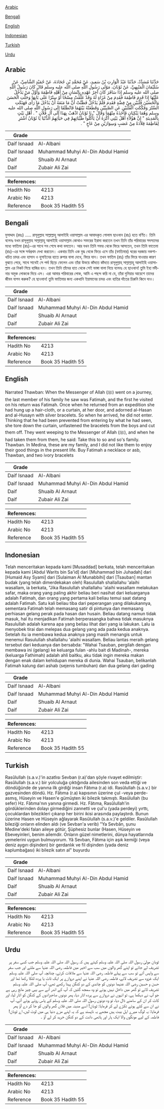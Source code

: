 [Arabic](#arabic)

[Bengali](#bengali)

[English](#english)

[Indonesian](#indonesian)

[Turkish](#turkish)

[Urdu](#urdu)

## Arabic


<div dir="rtl" lang="ar" style={{fontSize:'larger',backgroundColor:'#f8f9fa',padding:20}}>
حَدَّثَنَا مُسَدَّدٌ، حَدَّثَنَا عَبْدُ الْوَارِثِ بْنُ سَعِيدٍ، عَنْ مُحَمَّدِ بْنِ جُحَادَةَ، عَنْ حُمَيْدٍ الشَّامِيِّ، عَنْ سُلَيْمَانَ الْمَنْبِهِيِّ، عَنْ ثَوْبَانَ، مَوْلَى رَسُولِ اللَّهِ صلى الله عليه وسلم قَالَ كَانَ رَسُولُ اللَّهِ صلى الله عليه وسلم إِذَا سَافَرَ كَانَ آخِرُ عَهْدِهِ بِإِنْسَانٍ مِنْ أَهْلِهِ فَاطِمَةَ وَأَوَّلُ مَنْ يَدْخُلُ عَلَيْهَا إِذَا قَدِمَ فَاطِمَةَ فَقَدِمَ مِنْ غَزَاةٍ لَهُ وَقَدْ عَلَّقَتْ مِسْحًا أَوْ سِتْرًا عَلَى بَابِهَا وَحَلَّتِ الْحَسَنَ وَالْحُسَيْنَ قُلْبَيْنِ مِنْ فِضَّةٍ فَقَدِمَ فَلَمْ يَدْخُلْ فَظَنَّتْ أَنَّ مَا مَنَعَهُ أَنْ يَدْخُلَ مَا رَأَى فَهَتَكَتِ السِّتْرَ وَفَكَّكَتِ الْقُلْبَيْنِ عَنِ الصَّبِيَّيْنِ وَقَطَعَتْهُ بَيْنَهُمَا فَانْطَلَقَا إِلَى رَسُولِ اللَّهِ صلى الله عليه وسلم وَهُمَا يَبْكِيَانِ فَأَخَذَهُ مِنْهُمَا وَقَالَ ‏"‏ يَا ثَوْبَانُ اذْهَبْ بِهَذَا إِلَى آلِ فُلاَنٍ ‏"‏ ‏.‏ أَهْلِ بَيْتٍ بِالْمَدِينَةِ ‏"‏ إِنَّ هَؤُلاَءِ أَهْلُ بَيْتِي أَكْرَهُ أَنْ يَأْكُلُوا طَيِّبَاتِهِمْ فِي حَيَاتِهِمُ الدُّنْيَا يَا ثَوْبَانُ اشْتَرِ لِفَاطِمَةَ قِلاَدَةً مِنْ عَصَبٍ وَسِوَارَيْنِ مِنْ عَاجٍ ‏"‏ ‏.‏
</div>
<div style={{backgroundColor:'#f8f9fa',padding:20, marginBottom: 10}}><table> <thead> <tr> <th>Grade</th> <th></th> </tr> </thead> <tbody> <tr><td>Daif Isnaad</td><td>Al-Albani</td></tr><tr><td>Daif Isnaad</td><td>Muhammad Muhyi Al-Din Abdul Hamid</td></tr><tr><td>Daif</td><td>Shuaib Al Arnaut</td></tr><tr><td>Daif</td><td>Zubair Ali Zai</td></tr></tbody></table><table> <thead> <tr> <th>References:</th> <th></th> </tr> </thead> <tbody><tr><td>Hadith No</td><td>4213</td></tr><tr><td>Arabic No</td><td>4213</td></tr><tr><td>Reference</td><td>Book 35 Hadith 55</td></tr></tbody></table></div>

## Bengali


<div dir="ltr" lang="bn" style={{fontSize:'larger',backgroundColor:'#f8f9fa',padding:20}}>
মুসাদ্দাদ (রহঃ) ..... রাসূলুল্লাহ সাল্লাল্লাহু আলাইহি ওয়াসাল্লাম এর আযাদকৃত গোলাম ছাওবান (রাঃ) হতে বর্ণিত। তিনি বলেনঃ যখন রাসূলুল্লাহ সাল্লাল্লাহু আলাইহি ওয়াসাল্লাম কোথাও সফরের ইরাদা করতেন তখন তিনি তাঁর পরিবারের সদস্যদের মধ্যে ফাতিমা (রাঃ)-এর সাথে সব শেষে কথা বলতেন। আর যখন তিনি সফর থেকে ফিরে আসতেন, তখন তিনি ফাতেমা (রাঃ)-এর সঙ্গে সর্বপ্রথম দেখা করতেন। একবার তিনি এক যুদ্ধ থেকে ফিরে এসে তাঁর (ফাতিমার) ঘরের দরজায় নকশা-খচিত চাদর এবং হাসান ও হুসাইনের হাতে রুপার বালা দেখে, ফিরে যান। তখন ফাতিম (রাঃ) তাঁর ফিরে যাওয়ার কারণ বুঝতে পেরে, সাথে সাথেই সে পর্দা ছিড়ে ফেলেন এবং তাঁরা উভয়ে কাঁদতে কাঁদতে রাসূলুল্লাহ্ সাল্লাল্লাহু আলাইহি ওয়াসাল্লাম এর নিকট গিয়ে হাজির হন। তখন তিনি তাঁদের হাত থেকে সেই ভাঙ্গা বালা নিয়ে বলেনঃ হে ছাওবান! তুমি ইহা মদীনার অমুক লোককে দিয়ে এস। এরা আমার পরিবারের লোক, আমি এ পছন্দ করি না যে, তাঁরা দুনিয়ার আয়েশে তাদের জীবন যাপন করুক? হে ছাওবান! তুমি ফাতিমার জন্য একখানি ইয়ামানের চাদর এবং হাতির দাঁতের চিরুনি কিনে দাও।
</div>
<div style={{backgroundColor:'#f8f9fa',padding:20, marginBottom: 10}}><table> <thead> <tr> <th>Grade</th> <th></th> </tr> </thead> <tbody> <tr><td>Daif Isnaad</td><td>Al-Albani</td></tr><tr><td>Daif Isnaad</td><td>Muhammad Muhyi Al-Din Abdul Hamid</td></tr><tr><td>Daif</td><td>Shuaib Al Arnaut</td></tr><tr><td>Daif</td><td>Zubair Ali Zai</td></tr></tbody></table><table> <thead> <tr> <th>References:</th> <th></th> </tr> </thead> <tbody><tr><td>Hadith No</td><td>4213</td></tr><tr><td>Arabic No</td><td>4213</td></tr><tr><td>Reference</td><td>Book 35 Hadith 55</td></tr></tbody></table></div>

## English


<div dir="ltr" lang="en" style={{fontSize:'larger',backgroundColor:'#f8f9fa',padding:20}}>
Narrated Thawban: When the Messenger of Allah (ﷺ) went on a journey, the last member of his family he saw was Fatimah, and the first he visited on his return was Fatimah. Once when he returned from an expedition she had hung up a hair-cloth, or a curtain, at her door, and adorned al-Hasan and al-Husayn with silver bracelets. So when he arrived, he did not enter. Thinking that he had been prevented from entering by what he had seen, she tore down the curtain, unfastened the bracelets from the boys and cut them off. They went weeping to the Messenger of Allah (ﷺ), and when he had taken them from them, he said: Take this to so and so's family. Thawban. In Medina, these are my family, and I did not like them to enjoy their good things in the present life. Buy Fatimah a necklace or asb, Thawban, and two ivory bracelets
</div>
<div style={{backgroundColor:'#f8f9fa',padding:20, marginBottom: 10}}><table> <thead> <tr> <th>Grade</th> <th></th> </tr> </thead> <tbody> <tr><td>Daif Isnaad</td><td>Al-Albani</td></tr><tr><td>Daif Isnaad</td><td>Muhammad Muhyi Al-Din Abdul Hamid</td></tr><tr><td>Daif</td><td>Shuaib Al Arnaut</td></tr><tr><td>Daif</td><td>Zubair Ali Zai</td></tr></tbody></table><table> <thead> <tr> <th>References:</th> <th></th> </tr> </thead> <tbody><tr><td>Hadith No</td><td>4213</td></tr><tr><td>Arabic No</td><td>4213</td></tr><tr><td>Reference</td><td>Book 35 Hadith 55</td></tr></tbody></table></div>

## Indonesian


<div dir="ltr" lang="id" style={{fontSize:'larger',backgroundColor:'#f8f9fa',padding:20}}>
Telah menceritakan kepada kami [Musaddad] berkata, telah menceritakan kepada kami [Abdul Warits bin Sa'id] dari [Muhammad bin Juhadah] dari [Humaid Asy Syami] dari [Sulaiman Al Munabbihi] dari [Tsauban] mantan budak (yang telah dimerdekakan oleh) Rasulullah shallallahu 'alaihi wasallam, ia berkata, "Jika Rasulullah shallallahu 'alaihi wasallam melakukan safar, maka orang yang paling akhir beliau beri nasihat dari keluarganya adalah Fatimah, dan orang yang pertama kali beliau temui saat datang adalah Fatimah. Satu kali beliau tiba dari peperangan yang dilakukannya, sementara Fatimah telah memasang satir di pintunya dan memasang perhiasan gelang perak pada hasan dan husain. Beliau datang namun tidak masuk, hal itu menjadikan Fatimah berperasangka bahwa tidak masuknya Rasulullah adalah karena apa yang beliau lihat dari yang ia lakukan. Lalu ia menyobek tirai dan melepas dua gelang yang ada pada kedua anaknya. Setelah itu ia membawa kedua anaknya yang masih menangis untuk menemui Rasulullah shallallahu 'alaihi wasallam. Beliau lantas meraih gelang tersebut dari keduanya dan bersabda: "Wahai Tsauban, pergilah dengan membawa ini (gelang) ke keluarga fulan -ahlu bait di Madinah-, mereka (keluarga Fathimah) adalah ahli baitku, aku tidak ingin mereka makan dengan enak dalam kehidupan mereka di dunia. Wahai Tsauban, belikanlah Fatimah kalung dari ashab (sejenis tumbuhan) dan dua gelang dari gading
</div>
<div style={{backgroundColor:'#f8f9fa',padding:20, marginBottom: 10}}><table> <thead> <tr> <th>Grade</th> <th></th> </tr> </thead> <tbody> <tr><td>Daif Isnaad</td><td>Al-Albani</td></tr><tr><td>Daif Isnaad</td><td>Muhammad Muhyi Al-Din Abdul Hamid</td></tr><tr><td>Daif</td><td>Shuaib Al Arnaut</td></tr><tr><td>Daif</td><td>Zubair Ali Zai</td></tr></tbody></table><table> <thead> <tr> <th>References:</th> <th></th> </tr> </thead> <tbody><tr><td>Hadith No</td><td>4213</td></tr><tr><td>Arabic No</td><td>4213</td></tr><tr><td>Reference</td><td>Book 35 Hadith 55</td></tr></tbody></table></div>

## Turkish


<div dir="ltr" lang="tr" style={{fontSize:'larger',backgroundColor:'#f8f9fa',padding:20}}>
Rasûlullah (s.a.v.)'in azatlısı Sevban (r.a)'dan şöyle rivayet edilmiştir: Rasûlullah (s.a.v.) bir yolculuğa çıktığında ailesinden son veda ettiği ve döndüğünde de yanına ilk girdiği insan Fâtıma (r.a) idi. Rasûlullah (s.a.v.) bir gazvesinden döndü. Hz. Fâtıma (r.a) kapısının üzerine çul -veya perde- asmış, Hüseyin ve Hasen'e gümüşten iki bilezik takmıştı. Rasûlullah (bu sefer) Hz. Fâtıma'nın yanına girmedi. Hz. Fâtıma, Rasûlullah'in gördüklerinden dolayı girmediğini zannetti ve çul'u (yada perdeyi) yırttı, çocuklardan bilezikleri çıkarıp her birini ikisi arasında paylaştırdı. Bunun üzerine Hasen ve Hüseyin ağlayarak Rasûlullah (s.a.v.)'e geldiler. Rasûlullah bileziği onların elinden aldı (ve Sevban'a verib) "Ya Sevbân, şunu Medine'deki falan aileye götür, Şüphesiz bunlar (Hasen, Hüseyin ve Ebeveyinleri, benim ailemdir. Onların güzel nimetlerini, dünya hayatlarında yemelerini uygun bulmuyorum. Yâ Sevban, Fâtıma için aşık kemiği (veya deniz aygırı dişinden) bir gerdanlık ve fil dişinden (yada deniz kaplumbağası) iki bilezik satın al" buyurdu
</div>
<div style={{backgroundColor:'#f8f9fa',padding:20, marginBottom: 10}}><table> <thead> <tr> <th>Grade</th> <th></th> </tr> </thead> <tbody> <tr><td>Daif Isnaad</td><td>Al-Albani</td></tr><tr><td>Daif Isnaad</td><td>Muhammad Muhyi Al-Din Abdul Hamid</td></tr><tr><td>Daif</td><td>Shuaib Al Arnaut</td></tr><tr><td>Daif</td><td>Zubair Ali Zai</td></tr></tbody></table><table> <thead> <tr> <th>References:</th> <th></th> </tr> </thead> <tbody><tr><td>Hadith No</td><td>4213</td></tr><tr><td>Arabic No</td><td>4213</td></tr><tr><td>Reference</td><td>Book 35 Hadith 55</td></tr></tbody></table></div>

## Urdu


<div dir="rtl" lang="ur" style={{fontSize:'larger',backgroundColor:'#f8f9fa',padding:20}}>
ثوبان مولیٰ رسول اللہ صلی اللہ علیہ وسلم کہتے ہیں کہ رسول اللہ صلی اللہ علیہ وسلم جب کسی سفر پر تشریف لے جاتے تو اپنے گھر والوں میں سب سے اخیر میں فاطمہ رضی اللہ عنہا سے ملتے اور جب سفر سے واپس آتے تو سب سے پہلے فاطمہ رضی اللہ عنہا سے ملاقات کرتے، چنانچہ آپ صلی اللہ علیہ وسلم ایک غزوہ سے تشریف لائے، فاطمہ رضی اللہ عنہا نے اپنے دروازے پر ایک ٹاٹ یا پردہ لٹکا رکھا تھا اور حسن و حسین رضی اللہ عنہما دونوں کو چاندی کے دو کنگن پہنا رکھے تھے، آپ صلی اللہ علیہ وسلم تشریف لائے تو گھر میں داخل نہیں ہوئے تو وہ سمجھ گئیں کہ آپ کے اندر آنے سے یہی چیز مانع رہی ہے جو آپ نے دیکھا ہے، تو انہوں نے دروازے سے پردہ اتار دیا، پھر دونوں صاحبزادوں کے کنگن کو اتار لیا، اور کاٹ کر ان کے سامنے ڈال دیا، تو وہ دونوں رسول اللہ صلی اللہ علیہ وسلم کے پاس روتے ہوئے آئے، آپ نے ان سے کٹے ہوئے ٹکڑے لے کر فرمایا: ثوبان! اسے مدینہ میں فلاں گھر والوں کو جا کر دے آؤ پھر فرمایا: یہ لوگ میرے اہل بیت ہیں مجھے یہ ناپسند ہے کہ یہ اپنے مزے دنیا ہی میں لوٹ لیں، اے ثوبان! فاطمہ کے لیے مونگوں والا ایک ہار اور ہاتھی دانت کے دو کنگن خرید کر لے آؤ ۔
</div>
<div style={{backgroundColor:'#f8f9fa',padding:20, marginBottom: 10}}><table> <thead> <tr> <th>Grade</th> <th></th> </tr> </thead> <tbody> <tr><td>Daif Isnaad</td><td>Al-Albani</td></tr><tr><td>Daif Isnaad</td><td>Muhammad Muhyi Al-Din Abdul Hamid</td></tr><tr><td>Daif</td><td>Shuaib Al Arnaut</td></tr><tr><td>Daif</td><td>Zubair Ali Zai</td></tr></tbody></table><table> <thead> <tr> <th>References:</th> <th></th> </tr> </thead> <tbody><tr><td>Hadith No</td><td>4213</td></tr><tr><td>Arabic No</td><td>4213</td></tr><tr><td>Reference</td><td>Book 35 Hadith 55</td></tr></tbody></table></div>
